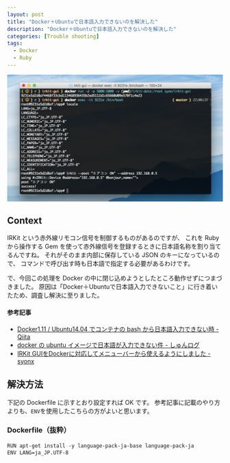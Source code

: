 ```yaml
---
layout: post
title: "Docker＋Ubuntuで日本語入力できないのを解決した"
description: "Docker＋Ubuntuで日本語入力できないのを解決した"
categories: [Trouble shooting]
tags:
  - Docker
  - Ruby
---
```


![japanese input on shell on ubuntu on docker](/postimg/2017/01/08-a.png)


## Context

IRKit という赤外線リモコン信号を制御するものがあるのですが、
これを Ruby から操作する Gem を使って赤外線信号を登録するときに日本語名称を割り当てるんですね。
それがそのまま内部に保存している JSON のキーになっているので、
コマンドで呼び出す時も日本語で指定する必要があるわけです。

で、今回この処理を Docker の中に閉じ込めようとしたところ動作せずにつまづきました。
原因は「Docker＋Ubuntuで日本語入力できないこと」に行き着いたため、調査し解決に至りました。

#### 参考記事

- [Docker1\.11 / Ubuntu14\.04 でコンテナの bash から日本語入力できない時 \- Qiita](http://qiita.com/narupo/items/ebee3018fb302365c053)
- [docker の ubuntu イメージで日本語が入力できない件 \- しゅんログ](http://shunlog.hateblo.jp/entry/2016/04/13/114059)
- [IRKit GUIをDockerに対応してメニューバーから使えるようにしました \- syonx](http://syonx.hatenablog.com/entry/2017/01/08/223522)


## 解決方法

下記の Dockerfile に示すとおり設定すれば OK です。
参考記事に記載のやり方よりも、`ENV`を使用したこちらの方がよいと思います。

### Dockerfile（抜粋）

```
RUN apt-get install -y language-pack-ja-base language-pack-ja
ENV LANG=ja_JP.UTF-8
```
